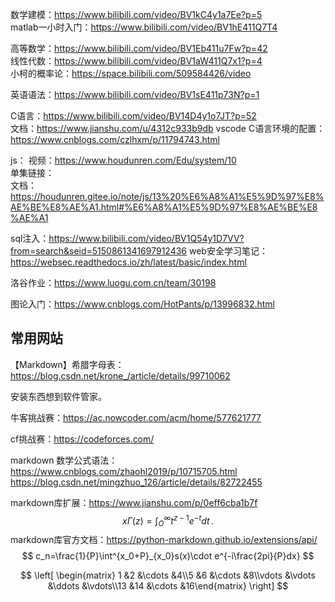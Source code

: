 数学建模：https://www.bilibili.com/video/BV1kC4y1a7Ee?p=5<br>matlab一小时入门：https://www.bilibili.com/video/BV1hE411Q7T4

高等数学：https://www.bilibili.com/video/BV1Eb411u7Fw?p=42<br>
线性代数：https://www.bilibili.com/video/BV1aW411Q7x1?p=4<br>小柯的概率论：https://space.bilibili.com/509584426/video<br>

英语语法：https://www.bilibili.com/video/BV1sE411p73N?p=1

C语言：https://www.bilibili.com/video/BV14D4y1o7JT?p=52<br>文档：https://www.jianshu.com/u/4312c933b9db
vscode C语言环境的配置：https://www.cnblogs.com/czlhxm/p/11794743.html

js：
视频：https://www.houdunren.com/Edu/system/10<br>单集链接：<br>文档：https://houdunren.gitee.io/note/js/13%20%E6%A8%A1%E5%9D%97%E8%AE%BE%E8%AE%A1.html#%E6%A8%A1%E5%9D%97%E8%AE%BE%E8%AE%A1

sql注入：https://www.bilibili.com/video/BV1Q54y1D7VV?from=search&seid=5150861341697912436
web安全学习笔记：https://websec.readthedocs.io/zh/latest/basic/index.html

洛谷作业：https://www.luogu.com.cn/team/30198

图论入门：https://www.cnblogs.com/HotPants/p/13996832.html



## 常用网站

【Markdown】希腊字母表：https://blog.csdn.net/krone_/article/details/99710062

安装东西想到软件管家。

牛客挑战赛：https://ac.nowcoder.com/acm/home/577621777

cf挑战赛：https://codeforces.com/

markdown 数学公式语法：<br>https://www.cnblogs.com/zhaohl2019/p/10715705.html<br>https://blog.csdn.net/mingzhuo_126/article/details/82722455

markdown库扩展：https://www.jianshu.com/p/0eff6cba1b7f
$$
x\Gamma(z) = \int_O^\infty t^{z-1}e^{-t}dt\,.
$$
markdown库官方文档：https://python-markdown.github.io/extensions/api/
$$
c_n=\frac{1}{P}\int^{x_0+P}_{x_0}s(x)\cdot e^{-i\frac{2pi}{P}dx}
$$

$$
\left[ \begin{matrix} 1 &2 &\cdots &4\\5 &6 &\cdots &8\\vdots &\vdots &\ddots &\vdots\\13 &14 &\cdots &16\end{matrix} \right]
$$

